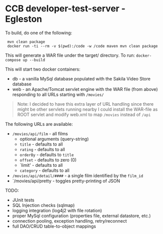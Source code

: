 # CCB developer-test-server - Egleston

To build, do one of the following:
```
 mvn clean package
 docker run -ti --rm -v $(pwd):/code -w /code maven mvn clean package
```

This will generate a WAR file under the target/ directory. To run:
 `docker-compose up --build`

This will start two docker containers:
 - db  - a vanilla MySql database populated with the Sakila Video Store database
 - web - an Apache/Tomcat servlet engine with the WAR file (from above) responding to all URLs starting with `/movies/`
> Note: I decided to have this extra layer of URL handling since there might be other servlets running nearby
>       I could install the WAR-file as ROOT servlet and modify web.xml to map `/movies` instead of `/api`


The following URLs are available:
  - `/movies/api/film`                           - all films
    * optional arguments (query-string)
    - `title`    - defaults to all
    - `rating`   - defaults to all
    - `orderBy`  - defaults to `title`
    - `offset`   - defaults to zero (0)
    - `limit'    - defaults to all
    - `category` - defaults to all
  - `/movies/api/detail/####`                    - a single film identified by the `film_id`
  - `/movies/api/pretty                          - toggles pretty-printing of JSON

TODO:
 - JUnit tests
 - SQL Injection checks (sqlmap)
 - logging integration (log4j2 with file rotation)
 - proper MySql configuration (properties file, external datastore, etc.)
 - connection pooling, exception handling, retry/reconnect
 - full DAO/CRUD table-to-object mappings

